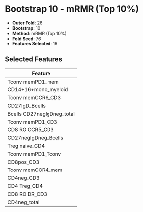 # Bootstrap 10 - mRMR (Top 10%)

- **Outer Fold**: 26
- **Bootstrap**: 10
- **Method**: mRMR (Top 10%)
- **Fold Seed**: 76
- **Features Selected**: 16

## Selected Features

| Feature |
|---------|
| Tconv memPD1_mem |
| CD14+16+mono_myeloid |
| Tconv memCCR6_CD3 |
| CD27IgD_Bcells |
| Bcells CD27negIgDneg_total |
| Tconv memPD1_CD3 |
| CD8 RO CCR5_CD3 |
| CD27negIgDneg_Bcells |
| Treg naive_CD4 |
| Tconv memPD1_Tconv |
| CD8pos_CD3 |
| Tconv memCCR4_mem |
| CD4neg_CD3 |
| CD4 Treg_CD4 |
| CD8 RO DR_CD3 |
| CD4neg_total |

